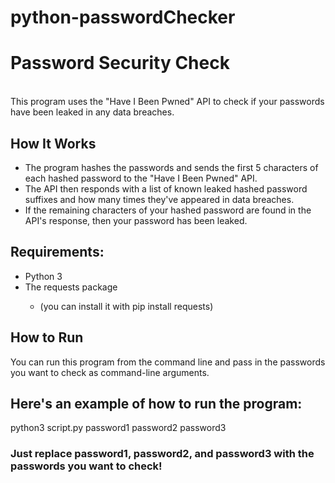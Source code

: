 # python-passwordChecker

<h1>Password Security Check</h1>
<br>
This program uses the "Have I Been Pwned" API to check if your passwords have been leaked in any data breaches.

<h2>How It Works</h2>
<ul>
  <li>The program hashes the passwords and sends the first 5 characters of each hashed password to the "Have I Been Pwned" API.</li>
  <li>The API then responds with a list of known leaked hashed password suffixes and how many times they've appeared in data breaches.</li>
  <li>If the remaining characters of your hashed password are found in the API's response, then your password has been leaked.</li>
</ul>

<h2>Requirements:</h2>
<ul>
  <li>Python 3</li>
  <li>The requests package</li>
  <ul>
    <li>(you can install it with pip install requests)</li>
  </ul>
</ul>
<h2>How to Run</h2>
You can run this program from the command line and pass in the passwords you want to check as command-line arguments. 

<h2>Here's an example of how to run the program:</h2>
python3 script.py password1 password2 password3

<h3>Just replace password1, password2, and password3 with the passwords you want to check!</h3>
